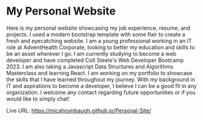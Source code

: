 # My Personal Website 
Here is my personal website showcasing my job experience, resume, and projects. I used a modern bootstrap template with some flair to create a fresh and eyecatching website. 
I am a young professional working in an IT role at AdventHealth Corporate, looking to better my education and skills to be an asset wherever I go. I am currently studying to become a web developer and have completed Colt Steele's Web Developer Bootcamp 2023. I am also taking a Javascript Data Structures and Algorithms Masterclass and learning React. I am working on my portfolio to showcase the skills that I have learned throughout my journey. With my background in IT and aspirations to become a developer, I believe I can be a good fit in any organization. I welcome any contact regarding future opportunities or if you would like to simply chat!

Live URL: https://micahrumbaugh.github.io/Personal-Site/
